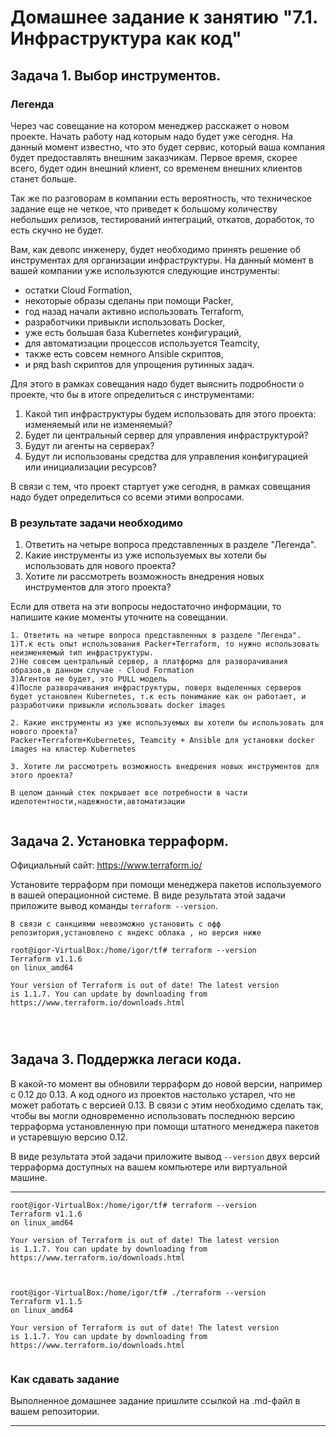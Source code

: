 # Домашнее задание к занятию "7.1. Инфраструктура как код"

## Задача 1. Выбор инструментов. 
 
### Легенда
 
Через час совещание на котором менеджер расскажет о новом проекте. Начать работу над которым надо 
будет уже сегодня. 
На данный момент известно, что это будет сервис, который ваша компания будет предоставлять внешним заказчикам.
Первое время, скорее всего, будет один внешний клиент, со временем внешних клиентов станет больше.

Так же по разговорам в компании есть вероятность, что техническое задание еще не четкое, что приведет к большому
количеству небольших релизов, тестирований интеграций, откатов, доработок, то есть скучно не будет.  
   
Вам, как девопс инженеру, будет необходимо принять решение об инструментах для организации инфраструктуры.
На данный момент в вашей компании уже используются следующие инструменты: 
- остатки Сloud Formation, 
- некоторые образы сделаны при помощи Packer,
- год назад начали активно использовать Terraform, 
- разработчики привыкли использовать Docker, 
- уже есть большая база Kubernetes конфигураций, 
- для автоматизации процессов используется Teamcity, 
- также есть совсем немного Ansible скриптов, 
- и ряд bash скриптов для упрощения рутинных задач.  

Для этого в рамках совещания надо будет выяснить подробности о проекте, что бы в итоге определиться с инструментами:

1. Какой тип инфраструктуры будем использовать для этого проекта: изменяемый или не изменяемый?
1. Будет ли центральный сервер для управления инфраструктурой?
1. Будут ли агенты на серверах?
1. Будут ли использованы средства для управления конфигурацией или инициализации ресурсов? 
 
В связи с тем, что проект стартует уже сегодня, в рамках совещания надо будет определиться со всеми этими вопросами.

### В результате задачи необходимо

1. Ответить на четыре вопроса представленных в разделе "Легенда". 
1. Какие инструменты из уже используемых вы хотели бы использовать для нового проекта? 
1. Хотите ли рассмотреть возможность внедрения новых инструментов для этого проекта? 

Если для ответа на эти вопросы недостаточно информации, то напишите какие моменты уточните на совещании.  

````
1. Ответить на четыре вопроса представленных в разделе "Легенда".   
1)Т.к есть опыт использования Packer+Terraform, то нужно использовать неизменяемый тип инфраструктуры.   
2)Не совсем центральный сервер, а платформа для разворачивания образов,в данном случае - Сloud Formation
3)Агентов не будет, это PULL модель
4)После разворачивания инфраструктуры, поверх выделенных серверов будет установлен Kubernetes, т.к есть понимание как он работает, и разработчики привыкли использовать docker images

2. Какие инструменты из уже используемых вы хотели бы использовать для нового проекта?  
Packer+Terraform+Kubernetes, Teamcity + Ansible для установки docker images на кластер Kubernetes

3. Хотите ли рассмотреть возможность внедрения новых инструментов для этого проекта?  

В целом данный стек покрывает все потребности в части идепотентности,надежности,автоматизации


````


## Задача 2. Установка терраформ. 

Официальный сайт: https://www.terraform.io/

Установите терраформ при помощи менеджера пакетов используемого в вашей операционной системе.
В виде результата этой задачи приложите вывод команды `terraform --version`.  


````
В связи с санкциями невозможно установить с офф репозитория,установлено с яндекс облака , но версия ниже

root@igor-VirtualBox:/home/igor/tf# terraform --version
Terraform v1.1.6
on linux_amd64

Your version of Terraform is out of date! The latest version
is 1.1.7. You can update by downloading from https://www.terraform.io/downloads.html




````

## Задача 3. Поддержка легаси кода. 

В какой-то момент вы обновили терраформ до новой версии, например с 0.12 до 0.13. 
А код одного из проектов настолько устарел, что не может работать с версией 0.13. 
В связи с этим необходимо сделать так, чтобы вы могли одновременно использовать последнюю версию терраформа установленную при помощи
штатного менеджера пакетов и устаревшую версию 0.12. 

В виде результата этой задачи приложите вывод `--version` двух версий терраформа доступных на вашем компьютере 
или виртуальной машине.

---

````
root@igor-VirtualBox:/home/igor/tf# terraform --version
Terraform v1.1.6
on linux_amd64

Your version of Terraform is out of date! The latest version
is 1.1.7. You can update by downloading from https://www.terraform.io/downloads.html  



root@igor-VirtualBox:/home/igor/tf# ./terraform --version
Terraform v1.1.5
on linux_amd64

Your version of Terraform is out of date! The latest version
is 1.1.7. You can update by downloading from https://www.terraform.io/downloads.html


````

### Как cдавать задание

Выполненное домашнее задание пришлите ссылкой на .md-файл в вашем репозитории.

---